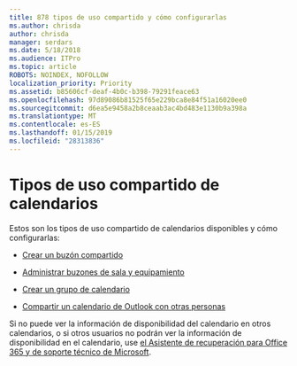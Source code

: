 ```yaml
---
title: 878 tipos de uso compartido y cómo configurarlas
ms.author: chrisda
author: chrisda
manager: serdars
ms.date: 5/18/2018
ms.audience: ITPro
ms.topic: article
ROBOTS: NOINDEX, NOFOLLOW
localization_priority: Priority
ms.assetid: b85606cf-deaf-4b0c-b398-79291feace63
ms.openlocfilehash: 97d89086b81525f65e229bca8e84f51a16020ee0
ms.sourcegitcommit: d6ea5e9458a2b8ceaab3ac4bd483e1130b9a398a
ms.translationtype: MT
ms.contentlocale: es-ES
ms.lasthandoff: 01/15/2019
ms.locfileid: "28313836"
---
```

# <a name="types-of-calendar-sharing"></a>Tipos de uso compartido de calendarios

Estos son los tipos de uso compartido de calendarios disponibles y cómo configurarlas:
  
- [Crear un buzón compartido](https://support.office.com/article/871a246d-3acd-4bba-948e-5de8be0544c9.aspx)
    
- [Administrar buzones de sala y equipamiento](https://support.office.com/article/9f518a6d-1e2c-4d44-93f3-e19013a1552b.aspx)
    
- [Crear un grupo de calendario](https://support.office.com/article/8385667b-d758-4489-a53f-f542dd01e6ff.aspx)
    
- [Compartir un calendario de Outlook con otras personas](https://support.office.com/article/353ed2c1-3ec5-449d-8c73-6931a0adab88.aspx)
    
Si no puede ver la información de disponibilidad del calendario en otros calendarios, o si otros usuarios no podrán ver la información de disponibilidad en el calendario, use [el Asistente de recuperación para Office 365 y de soporte técnico de Microsoft](https://diagnostics.office.com/).
  

